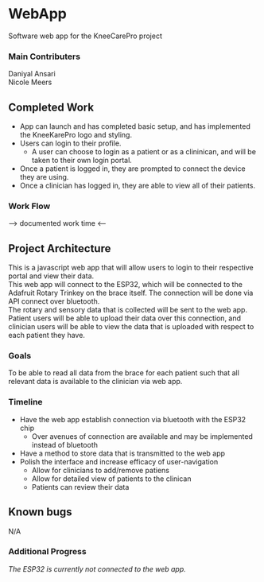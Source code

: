 # WebApp
Software web app for the KneeCarePro project

### Main Contributers
Daniyal Ansari \
Nicole Meers

## Completed Work
* App can launch and has completed basic setup, and has implemented the KneeKarePro logo and styling. 
* Users can login to their profile.
  * A user can choose to login as a patient or as a clininican, and will be taken to their own login portal.
* Once a patient is logged in, they are prompted to connect the device they are using.
* Once a clinician has logged in, they are able to view all of their patients.


### Work Flow
--> documented work time <--

## Project Architecture
This is a javascript web app that will allow users to login to their respective portal and view their data.\
This web app will connect to the ESP32, which will be connected to the Adafruit Rotary Trinkey on the brace itself.
The connection will be done via API connect over bluetooth.\
The rotary and sensory data that is collected will be sent to the web app.
Patient users will be able to upload their data over this connection, and clinician users will be able to view the data that is uploaded with respect to each patient they have.

### Goals
To be able to read all data from the brace for each patient such that all relevant data is available to the clinician via web app.

### Timeline
* Have the web app establish connection via bluetooth with the ESP32 chip
  * Over avenues of connection are available and may be implemented instead of bluetooth
* Have a method to store data that is transmitted to the web app
* Polish the interface and increase efficacy of user-navigation
  * Allow for clinicians to add/remove patiens
  * Allow for detailed view of patients to the clinican
  * Patients can review their data

## Known bugs
N/A

### Additional Progress
_The ESP32 is currently not connected to the web app._
